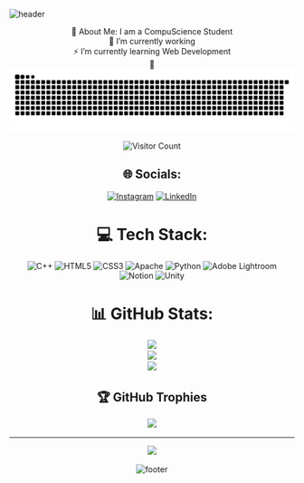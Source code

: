 <!--header-->
![header](https://capsule-render.vercel.app/api?type=waving&height=380&color=timeGradient&text=Hello!%20I'm%20Mutia%20Aulia&desc=%20This%20is%20my%20Github%20Profile&textBg=false&fontSize=80&animation=twinkling&descAlignY=65&descSize=20)

<div align = "center">
💫 About Me: I am a CompuScience Student<br>
🔭 I’m currently working <br>⚡ I’m currently learning Web Development<br>💬 <br>

<!--snake animation-->
<img src="https://raw.githubusercontent.com/aomta/aomta/output/snake.svg" alt="Snake animation">

![Visitor Count](https://profile-counter.glitch.me/{aomta}/count.svg)



## 🌐 Socials:
[![Instagram](https://img.shields.io/badge/Instagram-%23E4405F.svg?logo=Instagram&logoColor=white)](https://instagram.com/instagram.com/ao.mta) [![LinkedIn](https://img.shields.io/badge/LinkedIn-%230077B5.svg?logo=linkedin&logoColor=white)](https://linkedin.com/in/https://www.linkedin.com/in/mutiaaulia-ma) 

# 💻 Tech Stack:
![C++](https://img.shields.io/badge/c++-%2300599C.svg?style=flat&logo=c%2B%2B&logoColor=white) ![HTML5](https://img.shields.io/badge/html5-%23E34F26.svg?style=flat&logo=html5&logoColor=white) ![CSS3](https://img.shields.io/badge/css3-%231572B6.svg?style=flat&logo=css3&logoColor=white) ![Apache](https://img.shields.io/badge/apache-%23D42029.svg?style=flat&logo=apache&logoColor=white)
 ![Python](https://img.shields.io/badge/python-3670A0?style=flat&logo=python&logoColor=ffdd54) ![Adobe Lightroom](https://img.shields.io/badge/Adobe%20Lightroom-31A8FF.svg?style=flat&logo=Adobe%20Lightroom&logoColor=white) ![Notion](https://img.shields.io/badge/Notion-%23000000.svg?style=flat&logo=notion&logoColor=white) ![Unity](https://img.shields.io/badge/unity-%23000000.svg?style=flat&logo=unity&logoColor=white)
# 📊 GitHub Stats:
![](https://github-readme-stats.vercel.app/api?username=aomta&theme=github_dark_dimmed&hide_border=false&include_all_commits=true&count_private=true)<br/>
![](https://github-readme-streak-stats.herokuapp.com/?user=aomta&theme=github_dark_dimmed&hide_border=false)<br/>
![](https://github-readme-stats.vercel.app/api/top-langs/?username=aomta&theme=github_dark_dimmed&hide_border=false&include_all_commits=true&count_private=true&layout=compact)

## 🏆 GitHub Trophies
![](https://github-profile-trophy.vercel.app/?username=aomta&theme=onedark&no-frame=false&no-bg=true&margin-w=4)

---
[![](https://visitcount.itsvg.in/api?id=aomta&icon=1&color=0)](https://visitcount.itsvg.in)

![footer](https://capsule-render.vercel.app/api?type=waving&height=200&color=timeGradient&textBg=false&fontSize=80&animation=twinkling&descSize=25&section=footer)
</div>
